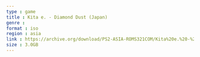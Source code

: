 ```yaml
---
type : game
title : Kita e. - Diamond Dust (Japan)
genre : 
format : iso
region : asia
link : https://archive.org/download/PS2-ASIA-ROMS321COM/Kita%20e.%20-%20Diamond%20Dust%20%28Japan%29.7z
size : 3.0GB
---
```

